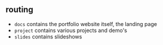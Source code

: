 ## routing
- `docs` contains the portfolio website itself, the landing page
- `project` contains various projects and demo's
- `slides` contains slideshows

